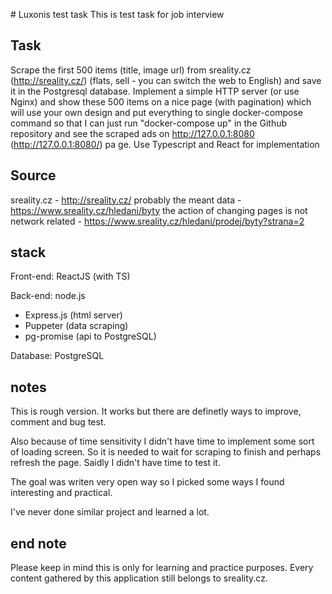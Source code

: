 # Luxonis test task
This is test task for job interview

## Task
Scrape the first 500 items (title, image url) from sreality.cz (http://sreality.cz/) (flats, sell - you can switch the web to English) and save it in the Postgresql database. Implement a simple HTTP server (or use Nginx) and show these 500 items on a nice page (with pagination) which will use your own design and put everything to single docker-compose command so that I can just run "docker-compose up" in the Github repository and see the scraped ads on http://127.0.0.1:8080 (http://127.0.0.1:8080/) pa
ge. Use Typescript and React for implementation

## Source

sreality.cz - http://sreality.cz/
probably the meant data - https://www.sreality.cz/hledani/byty
the action of changing pages is not network related - https://www.sreality.cz/hledani/prodej/byty?strana=2

## stack

Front-end: ReactJS (with TS)

Back-end: node.js
- Express.js (html server)
- Puppeter (data scraping)
- pg-promise (api to PostgreSQL)

Database: PostgreSQL

## notes
This is rough version. It works but there are definetly ways to improve, comment and bug test.

Also because of time sensitivity I didn't have time to implement some sort of loading screen. So it is needed to wait for scraping to finish and perhaps refresh the page. Saidly I didn't have time to test it.

The goal was writen very open way so I picked some ways I found interesting and practical.

I've never done similar project and learned a lot.

## end note
Please keep in mind this is only for learning and practice purposes. Every content gathered by this application still belongs to sreality.cz. 
